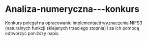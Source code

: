 # Analiza-numeryczna---konkurs
  Konkurs polegał na opracowaniu implementacji wyznaczenia NIFS3 (naturalnych funkcji sklejanych trzeciego stopnia) i za ich pomocą odtworzyć poniższy napis.

